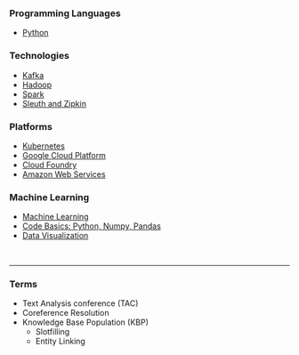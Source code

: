 ### Programming Languages
- [Python](pages/python.md)

### Technologies
- [Kafka](pages/kafka.md)
- [Hadoop](pages/hadoop.md)
- [Spark](pages/spark.md)
- [Sleuth and Zipkin](pages/sleuth-zipkin.md)

### Platforms
- [Kubernetes](pages/k8s.md)
- [Google Cloud Platform](pages/gcp.md)
- [Cloud Foundry](pages/cf.md)
- [Amazon Web Services](pages/aws.md)
  
### Machine Learning
- [Machine Learning](pages/ml.md)
- [Code Basics: Python, Numpy, Pandas](https://www.kaggle.com/xiaohunying/basics)
- [Data Visualization](https://www.kaggle.com/xiaohunying/data-visualization)
<br />

---

### Terms

- Text Analysis conference (TAC)
- Coreference Resolution
- Knowledge Base Population (KBP)
  - Slotfilling
  - Entity Linking

